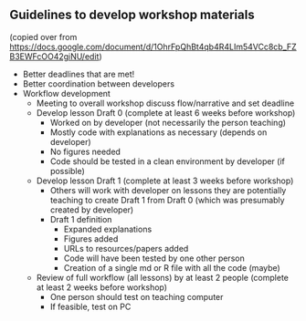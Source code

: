 ## Guidelines to develop workshop materials
(copied over from https://docs.google.com/document/d/1OhrFpQhBt4qb4R4LIm54VCc8cb_FZB3EWFcOO42giNU/edit)

* Better deadlines that are met!
* Better coordination between developers
* Workflow development
  * Meeting to overall workshop discuss flow/narrative and set deadline
  * Develop lesson Draft 0 (complete at least 6 weeks before workshop)
    * Worked on by developer (not necessarily the person teaching)
    * Mostly code with explanations as necessary (depends on developer)
    * No figures needed
    * Code should be tested in a clean environment by developer (if possible)
  * Develop lesson Draft 1 (complete at least 3 weeks before workshop)
    * Others will work with developer on lessons they are potentially teaching to create Draft 1 from Draft 0 (which was presumably created by developer)
    * Draft 1 definition
      * Expanded explanations
      * Figures added
      * URLs to resources/papers added
      * Code will have been tested by one other person
      * Creation of a single md or R file with all the code (maybe)
  * Review of full workflow (all lessons) by at least 2 people (complete at least 2 weeks before workshop)
    * One person should test on teaching computer
    * If feasible, test on PC
